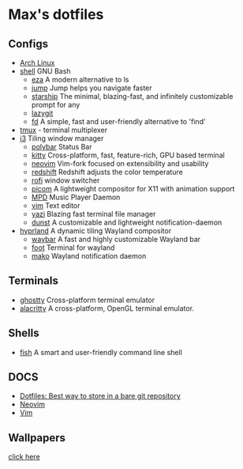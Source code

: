 # Max's dotfiles

## Configs

- [Arch Linux](https://archlinux.org/)
- [shell](https://www.gnu.org/software/bash/) GNU Bash
  - [eza](https://github.com/eza-community/eza) A modern alternative to ls
  - [jump](https://github.com/gsamokovarov/jump) Jump helps you navigate faster
  - [starship](https://starship.rs/) The minimal, blazing-fast, and infinitely customizable prompt for any
  - [lazygit](https://github.com/jesseduffield/lazygit)
  - [fd](https://github.com/sharkdp/fd) A simple, fast and user-friendly alternative to 'find'
- [tmux](https://github.com/tmux/tmux) - terminal multiplexer
- [i3](https://i3wm.org/) Tiling window manager
  - [polybar](https://github.com/polybar/polybar) Status Bar
  - [kitty](https://github.com/kovidgoyal/kitty) Cross-platform, fast, feature-rich, GPU based terminal
  - [neovim](https://github.com/neovim/neovim) Vim-fork focused on extensibility and usability
  - [redshift](https://github.com/jonls/redshift) Redshift adjusts the color temperature
  - [rofi](https://github.com/davatorium/rofi) window switcher
  - [picom](https://github.com/yshui/picom) A lightweight compositor for X11 with animation support
  - [MPD](https://github.com/MusicPlayerDaemon/MPD) Music Player Daemon
  - [vim](https://github.com/vim/vim) Text editor
  - [yazi](https://github.com/sxyazi/yazi) Blazing fast terminal file manager
  - [dunst](https://github.com/dunst-project/dunst) A customizable and lightweight notification-daemon
- [hyprland](https://github.com/hyprwm/Hyprland) A dynamic tiling Wayland compositor
  - [waybar](https://github.com/Alexays/Waybar) A fast and highly customizable Wayland bar
  - [foot](https://github.com/NixOS/nixpkgs/blob/master/pkgs/tools/misc/foot/default.nix) Terminal for wayland
  - [mako](https://github.com/emersion/mako) Wayland notification daemon

## Terminals

- [ghostty](https://ghostty.org/) Cross-platform terminal emulator
- [alacritty](https://github.com/alacritty/alacritty) A cross-platform, OpenGL terminal emulator.

## Shells

- [fish](https://fishshell.com/) A smart and user-friendly command line shell

## DOCS

- [Dotfiles: Best way to store in a bare git repository](https://www.atlassian.com/git/tutorials/dotfiles)
- [Neovim](https://github.com/maxmx03/dotfiles/blob/main/.config/nvim/README.md)
- [Vim](https://github.com/maxmx03/dotfiles/blob/main/.vim/README.md)

## Wallpapers

[click here](https://www.canva.com/design/DAGosBtOSZw/g9dW1AlI_Yeahu6a7g8TjQ/edit?utm_content=DAGosBtOSZw&utm_campaign=designshare&utm_medium=link2&utm_source=sharebutton)

